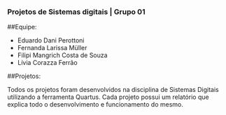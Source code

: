 ### Projetos de Sistemas digitais | Grupo 01 

##Equipe:

- Eduardo Dani Perottoni
- Fernanda Larissa Müller
- Filipi Mangrich Costa de Souza
- Lívia Corazza Ferrão

##Projetos:

Todos os projetos foram desenvolvidos na disciplina de Sistemas Digitais utilizando a ferramenta Quartus. Cada projeto possui um relatório que explica todo o desenvolvimento e funcionamento do mesmo.  
